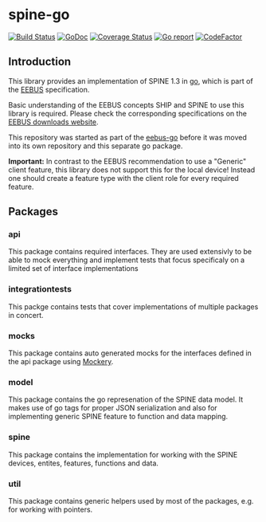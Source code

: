 # spine-go

[![Build Status](https://github.com/enbility/spine-go/actions/workflows/default.yml/badge.svg?branch=dev)](https://github.com/enbility/spine-go/actions/workflows/default.yml/badge.svg?branch=dev)
[![GoDoc](https://img.shields.io/badge/godoc-reference-5272B4)](https://godoc.org/github.com/enbility/spine-go)
[![Coverage Status](https://coveralls.io/repos/github/enbility/spine-go/badge.svg?branch=dev)](https://coveralls.io/github/enbility/spine-go?branch=dev)
[![Go report](https://goreportcard.com/badge/github.com/enbility/spine-go)](https://goreportcard.com/report/github.com/enbility/spine-go)
[![CodeFactor](https://www.codefactor.io/repository/github/enbility/spine-go/badge)](https://www.codefactor.io/repository/github/enbility/spine-go)

## Introduction

This library provides an implementation of SPINE 1.3 in [go](https://golang.org), which is part of the [EEBUS](https://eebus.org) specification.

Basic understanding of the EEBUS concepts SHIP and SPINE to use this library is required. Please check the corresponding specifications on the [EEBUS downloads website](https://www.eebus.org/media-downloads/).

This repository was started as part of the [eebus-go](https://github.com/enbility/eebus-go) before it was moved into its own repository and this separate go package.

__Important:__ In contrast to the EEBUS recommendation to use a "Generic" client feature, this library does not support this for the local device! Instead one should create a feature type with the client role for every required feature.

## Packages

### api

This package contains required interfaces. They are used extensivly to be able to mock everything and implement tests that focus specificaly on a limited set of interface implementations

### integrationtests

This packge contains tests that cover implementations of multiple packages in concert.

### mocks

This package contains auto generated mocks for the interfaces defined in the api package using [Mockery](https://github.com/vektra/mockery).

### model

This package contains the go represenation of the SPINE data model. It makes use of go tags for proper JSON serialization and also for implementing generic SPINE feature to function and data mapping.

### spine

This package contains the implementation for working with the SPINE devices, entites, features, functions and data.

### util

This package contains generic helpers used by most of the packages, e.g. for working with pointers.

